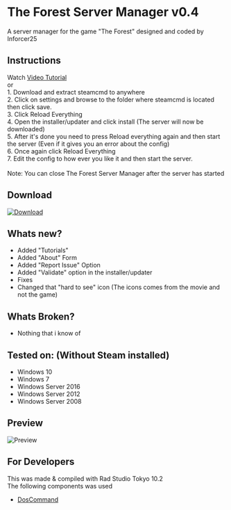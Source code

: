 <h1>The Forest Server Manager v0.4</h1>
A server manager for the game "The Forest" designed and coded by Inforcer25

<h2>Instructions</h2>
Watch <a href="https://youtu.be/o5yDUHt5gL0">Video Tutorial</a>
<br/>
or
<br/>
1. Download and extract steamcmd to anywhere
<br/>
2. Click on settings and browse to the folder where steamcmd is located then click save.
<br/>
3. Click Reload Everything
<br/>
4. Open the installer/updater and click install (The server will now be downloaded)
<br/>
5. After it's done you need to press Reload everything again and then start the server (Even if it gives you an error about the config)
<br/>
6. Once again click Reload Everything
<br/>
7. Edit the config to how ever you like it and then start the server.
<br/>
<br/>
Note: You can close The Forest Server Manager after the server has started

<h2>Download</h2>
<a href="https://github.com/Inforcer25/The-Forest-Server-Manager/raw/master/The%20Forest%20Server%20Manager%20v0.4.exe">
  <img src="http://i.imgur.com/qoGP19r.png" alt="Download">
</a>

<h2>Whats new?</h2>
<ul>
  <li>Added "Tutorials"</li>
  <li>Added "About" Form</li>
  <li>Added "Report Issue" Option</li>
  <li>Added "Validate" option in the installer/updater</li>
  <li>Fixes</li>
  <li>Changed that "hard to see" icon (The icons comes from the movie and not the game)</li>
</ul>

<h2>Whats Broken?</h2>
<ul>
  <li>Nothing that i know of</li>
</ul>

<h2>Tested on: (Without Steam installed)</h2>
<ul>
  <li>Windows 10</li>
  <li>Windows 7</li>
  <li>Windows Server 2016</li>
  <li>Windows Server 2012</li>
  <li>Windows Server 2008</li>
</ul>
<h2>Preview</h2> 
<img src="http://i.imgur.com/pd9gzS4.png" alt="Preview">

<h2>For Developers</h2>
This was made & compiled with Rad Studio Tokyo 10.2
<br/>
The following components was used
<ul>
  <li><a href="https://github.com/TurboPack/DOSCommand">DosCommand</a></li>
</ul>